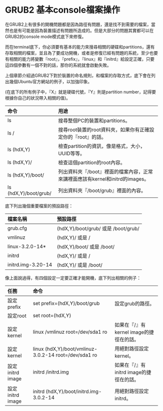 # GRUB2 基本console檔案操作

在GRUB2上有很多的開機問題都是因為路徑有問題，還是找不到需要的檔案，當然也是有可能是因為裝置描述有問題所造成的。但是大部分的問題其實都可以在GRUB2的console mode模式底下來修復。

而在terminal底下，你必須要有基本的能力來搜尋相關的硬碟和partitions，還有存取相關的檔案，並且為了要成功開機，或者是修復已經有問題的系統，至少也要有相關的能力將變數『root』，『prefix』，『linux』和『initrd』給設定正確，只要這四個參數有一個不對的話，那你的系統就會啟動失敗。

上個章節介紹過GRUB2下對於裝置的命名規則，和檔案的存取方式，底下會在列出幾個Ubuntu官方網站的例子，以加強印象。

(在底下的所有例子中，『X』就是硬碟代號，『Y』則是partition number，記得要根據你自己的狀況帶入相關的值)。

|命令|用途|
|:--|:--|
|ls|搜尋整個PC的裝置和partitions。|
|ls /|搜尋root裝置的root資料夾，如果你有正確設定你的『root』的話。|
|ls (hdX,Y)|檢查partition的資訊，像是格式，大小，UUID等等。|
|ls (hdX,Y)/|檢查這個partition的root內容。|
|ls (hdX,Y)/boot/|列出資料夾『/boot』裡面的檔案內容，正常來講裡面應該有kernel和initrd的images。|
|ls (hdX,Y)/boot/grub/|列出資料夾『/boot/grub』裡面的內容。|

底下列出幾個重要檔案的預設路徑：

|檔案名稱|預設路徑|
|:--|:--|
|grub.cfg|(hdX,Y)/boot/grub/ 或是 /boot/grub/|
|vmlinuz|(hdX,Y)/ 或是 /|
|linux-3.2.0-14*|(hdX,Y)/boot/ 或是 /boot/|
|initrd|(hdX,Y)/ 或是 /|
|initrd.img-3.20-14|(hdX,Y)/ 或是 /boot/|

像上面說過得，有四個設定一定要正確才能開機，底下列出相關的例子：

|任務|命令||
|:--|:--|:--|
|設定prefix|set prefix=(hdX,Y)/boot/grub|設定grub的路徑。|
|設定root|set root=(hdX,Y)||
|設定kernel|linux /vmlinuz root=/dev/sda1 ro|如果在『/』有kernel image的捷徑在的話。|
|設定kernel|linux (hdX,Y)/boot/vmlinuz-3.0.2-14 root=/dev/sda1 ro|用絕對路徑設定kernel。|
|設定initrd image|initrd /initrd.img|如果在『/』有initrd image的捷徑在的話。|
|設定initrd image|initrd (hdX,Y)/boot/initrd.img-3.0.2-14|用絕對路徑設定initrd。|
